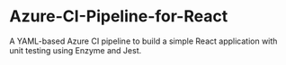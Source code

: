 # Azure-CI-Pipeline-for-React
A YAML-based Azure CI pipeline to build a simple React application with unit testing using Enzyme and Jest.
